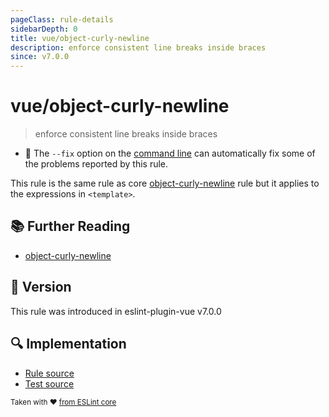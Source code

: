 ```yaml
---
pageClass: rule-details
sidebarDepth: 0
title: vue/object-curly-newline
description: enforce consistent line breaks inside braces
since: v7.0.0
---
```

# vue/object-curly-newline

> enforce consistent line breaks inside braces

- :wrench: The `--fix` option on the [command line](https://eslint.org/docs/user-guide/command-line-interface#fixing-problems) can automatically fix some of the problems reported by this rule.

This rule is the same rule as core [object-curly-newline] rule but it applies to the expressions in `<template>`.

## :books: Further Reading

- [object-curly-newline]

[object-curly-newline]: https://eslint.org/docs/rules/object-curly-newline

## :rocket: Version

This rule was introduced in eslint-plugin-vue v7.0.0

## :mag: Implementation

- [Rule source](https://github.com/vuejs/eslint-plugin-vue/blob/master/lib/rules/object-curly-newline.js)
- [Test source](https://github.com/vuejs/eslint-plugin-vue/blob/master/tests/lib/rules/object-curly-newline.js)

<sup>Taken with ❤️ [from ESLint core](https://eslint.org/docs/rules/object-curly-newline)</sup>
